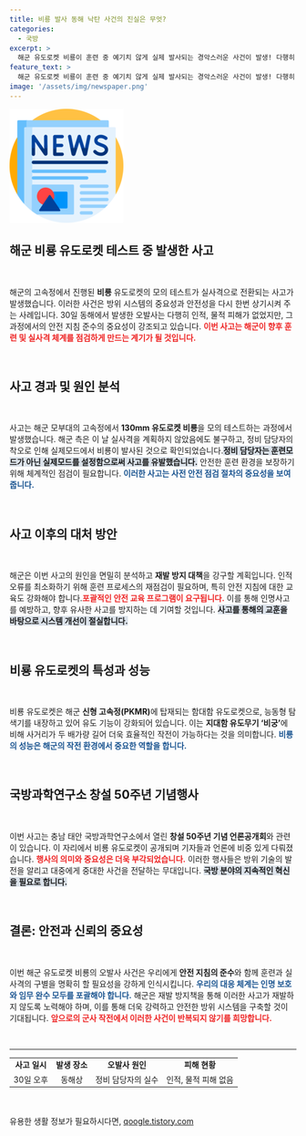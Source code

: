 ```yaml
---
title: 비룡 발사 동해 낙탄 사건의 진실은 무엇?
categories:
  - 국방
excerpt: >
  해군 유도로켓 비룡이 훈련 중 예기치 않게 실제 발사되는 경악스러운 사건이 발생! 다행히 인명 피해는 없지만, 안전 지침 미준수로 인한 재발 방지 대책이 시급하다. 클릭해 자세한 내용을 확인하세요!
feature_text: >
  해군 유도로켓 비룡이 훈련 중 예기치 않게 실제 발사되는 경악스러운 사건이 발생! 다행히 인명 피해는 없지만, 안전 지침 미준수로 인한 재발 방지 대책이 시급하다. 클릭해 자세한 내용을 확인하세요!
image: '/assets/img/newspaper.png'
---
```


<p><img src="/assets/img/newspaper.png" alt="kimp 속보" /></p>

<h2 data-ke-size="size26">해군 비룡 유도로켓 테스트 중 발생한 사고</h2>

<p data-ke-size="size16">&nbsp;</p>

<p>해군의 고속정에서 진행된 <b>비룡</b> 유도로켓의 모의 테스트가 실사격으로 전환되는 사고가 발생했습니다. 이러한 사건은 방위 시스템의 중요성과 안전성을 다시 한번 상기시켜 주는 사례입니다. 30일 동해에서 발생한 오발사는 다행히 인적, 물적 피해가 없었지만, 그 과정에서의 안전 지침 준수의 중요성이 강조되고 있습니다. <b><span style="color: #ee2323;">이번 사고는 해군이 향후 훈련 및 실사격 체계를 점검하게 만드는 계기가 될 것입니다.</span></b></p>

<p data-ke-size="size16">&nbsp;</p>

<h2 data-ke-size="size26">사고 경과 및 원인 분석</h2>

<p data-ke-size="size16">&nbsp;</p>

<p>사고는 해군 모부대의 고속정에서 <b>130mm 유도로켓 비룡</b>을 모의 테스트하는 과정에서 발생했습니다. 해군 측은 이 날 실사격을 계획하지 않았음에도 불구하고, 정비 담당자의 착오로 인해 실제모드에서 비룡이 발사된 것으로 확인되었습니다.<b><span style="background-color: #21538527;">정비 담당자는 훈련모드가 아닌 실제모드를 설정함으로써 사고를 유발했습니다.</span></b> 안전한 훈련 환경을 보장하기 위해 체계적인 점검이 필요합니다. <b><span style="color: #1a5490;">이러한 사고는 사전 안전 점검 절차의 중요성을 보여줍니다.</span></b></p>

<p data-ke-size="size16">&nbsp;</p>

<h2 data-ke-size="size26">사고 이후의 대처 방안</h2>

<p data-ke-size="size16">&nbsp;</p>

<p>해군은 이번 사고의 원인을 면밀히 분석하고 <b>재발 방지 대책</b>을 강구할 계획입니다. 인적 오류를 최소화하기 위해 훈련 프로세스의 재점검이 필요하며, 특히 안전 지침에 대한 교육도 강화해야 합니다.<b><span style="color: #ee2323;">포괄적인 안전 교육 프로그램이 요구됩니다.</span></b> 이를 통해 인명사고를 예방하고, 향후 유사한 사고를 방지하는 데 기여할 것입니다. <b><span style="background-color: #21538527;">사고를 통해의 교훈을 바탕으로 시스템 개선이 절실합니다.</span></b></p>

<p data-ke-size="size16">&nbsp;</p>

<h2 data-ke-size="size26">비룡 유도로켓의 특성과 성능</h2>

<p data-ke-size="size16">&nbsp;</p>

<p>비룡 유도로켓은 해군 <b>신형 고속정(PKMR)</b>에 탑재되는 함대함 유도로켓으로, 능동형 탐색기를 내장하고 있어 유도 기능이 강화되어 있습니다. 이는 <b>지대함 유도무기 ‘비궁’</b>에 비해 사거리가 두 배가량 길어 더욱 효율적인 작전이 가능하다는 것을 의미합니다. <b><span style="color: #1a5490;">비룡의 성능은 해군의 작전 환경에서 중요한 역할을 합니다.</span></b></p>

<p data-ke-size="size16">&nbsp;</p>

<h2 data-ke-size="size26">국방과학연구소 창설 50주년 기념행사</h2>

<p data-ke-size="size16">&nbsp;</p>

<p>이번 사고는 충남 태안 국방과학연구소에서 열린 <b>창설 50주년 기념 언론공개회</b>와 관련이 있습니다. 이 자리에서 비룡 유도로켓이 공개되며 기자들과 언론에 비중 있게 다뤄졌습니다. <b><span style="color: #ee2323;">행사의 의미와 중요성은 더욱 부각되었습니다.</span></b> 이러한 행사들은 방위 기술의 발전을 알리고 대중에게 중대한 사건을 전달하는 무대입니다. <b><span style="background-color: #21538527;">국방 분야의 지속적인 혁신을 필요로 합니다.</span></b></p>

<p data-ke-size="size16">&nbsp;</p>

<h2 data-ke-size="size26">결론: 안전과 신뢰의 중요성</h2>

<p data-ke-size="size16">&nbsp;</p>

<p>이번 해군 유도로켓 비룡의 오발사 사건은 우리에게 <b>안전 지침의 준수</b>와 함께 훈련과 실사격의 구별을 명확히 할 필요성을 강하게 인식시킵니다. <b><span style="color: #1a5490;">우리의 대응 체계는 인명 보호와 임무 완수 모두를 포괄해야 합니다.</span></b> 해군은 재발 방지책을 통해 이러한 사고가 재발하지 않도록 노력해야 하며, 이를 통해 더욱 강력하고 안전한 방위 시스템을 구축할 것이 기대됩니다. <b><span style="color: #ee2323;">앞으로의 군사 작전에서 이러한 사건이 반복되지 않기를 희망합니다.</span></b></p>

<p data-ke-size="size16">&nbsp;</p>

<hr />

<table style="width: 100%; height: 56px;">
<tr>
<td style="text-align: center; height: 17px;"><b>사고 일시</b></td>
<td style="text-align: center; height: 17px;"><b>발생 장소</b></td>
<td style="text-align: center; height: 17px;"><b>오발사 원인</b></td>
<td style="text-align: center; height: 17px;"><b>피해 현황</b></td>
</tr>
<tr>
<td style="text-align: center; height: 17px;">30일 오후</td>
<td style="text-align: center; height: 17px;">동해상</td>
<td style="text-align: center; height: 17px;">정비 담당자의 실수</td>
<td style="text-align: center; height: 17px;">인적, 물적 피해 없음</td>
</tr>
</table>

<p data-ke-size="size16">&nbsp;</p>
유용한 생활 정보가 필요하시다면, <a href="https://qoogle.tistory.com" rel="dofollow">qoogle.tistory.com</a>


